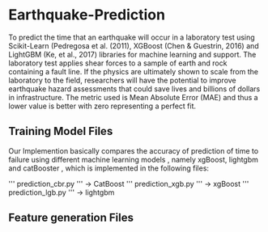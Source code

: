 # Earthquake-Prediction
To predict the time that an earthquake will occur in a laboratory test using Scikit-Learn (Pedregosa et al. (2011), XGBoost (Chen &amp; Guestrin, 2016) and LightGBM (Ke, et al., 2017) libraries for machine learning and support. The laboratory test applies shear forces to a sample of earth and rock containing a fault line. If the physics are ultimately shown to scale from the laboratory to the field, researchers will have the potential to improve earthquake hazard assessments that could save lives and billions of dollars in infrastructure. The metric used is Mean Absolute Error (MAE) and thus a lower value is better with zero representing a perfect fit.

## Training Model Files
Our Implemention basically compares the accuracy of prediction of time to failure using different machine learning models , namely xgBoost, lightgbm and catBooster , which is implemented in the following files:

''' prediction_cbr.py ''' -> CatBoost
''' prediction_xgb.py ''' -> xgBoost
''' prediction_lgb.py ''' -> lightgbm

## Feature generation Files

